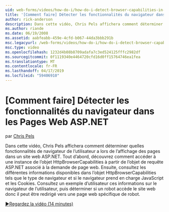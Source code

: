 ```yaml
---
uid: web-forms/videos/how-do-i/how-do-i-detect-browser-capabilities-in-aspnet-web-pages
title: '[Comment faire] Détecter les fonctionnalités du navigateur dans les Pages Web ASP.NET | Microsoft Docs'
author: rick-anderson
description: Dans cette vidéo, Chris Pels affichera comment déterminer quelles fonctionnalités de navigateur de l’utilisateur a lors de l’affichage des pages dans un site web ASP.NET. Tout d’abord, découvrez comment compte...
ms.author: riande
ms.date: 06/19/2008
ms.assetid: aabfeabb-459e-4cfd-b067-44da3bbb291b
msc.legacyurl: /web-forms/videos/how-do-i/how-do-i-detect-browser-capabilities-in-aspnet-web-pages
msc.type: video
ms.openlocfilehash: 1232d4b08b8709adafa7c3ed524125fffc2982df
ms.sourcegitcommit: 0f1119340e4464720cfd16d0ff15764746ea1fea
ms.translationtype: MT
ms.contentlocale: fr-FR
ms.lasthandoff: 04/17/2019
ms.locfileid: "59406910"
---
```

# <a name="how-do-i-detect-browser-capabilities-in-aspnet-web-pages"></a>[Comment faire] Détecter les fonctionnalités du navigateur dans les Pages Web ASP.NET

par [Chris Pels](https://twitter.com/chrispels)

Dans cette vidéo, Chris Pels affichera comment déterminer quelles fonctionnalités de navigateur de l’utilisateur a lors de l’affichage des pages dans un site web ASP.NET. Tout d’abord, découvrez comment accéder à une instance de l’objet HttpBrowserCapabilities à partir de l’objet de requête ASP.NET associé à la demande de page web. Ensuite, consultez les différentes informations disponibles dans l’objet HttpBrowserCapabilities tels que le type de navigateur et si le navigateur prend en charge JavaScript et les Cookies. Consultez un exemple d’utilisateur ces informations sur le navigateur de l’utilisateur, puis déterminer si un robot accède le site web donc il peut être redirigé vers une page web spécifique de robot.

[&#9654;Regardez la vidéo (14 minutes)](https://channel9.msdn.com/Blogs/ASP-NET-Site-Videos/how-do-i-detect-browser-capabilities-in-aspnet-web-pages)
